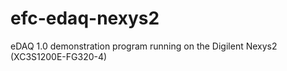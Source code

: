 # efc-edaq-nexys2
eDAQ 1.0 demonstration program running on the Digilent Nexys2 (XC3S1200E-FG320-4)

